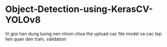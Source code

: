 # Object-Detection-using-KerasCV-YOLOv8
Vi gioi han dung luong nen nhom chua the upload cac file model va cac tep lien quan den train, validation
